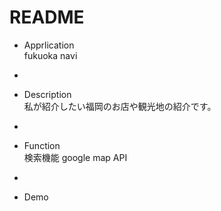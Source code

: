# README


* Apprlication  
fukuoka navi
-
* Description  
私が紹介したい福岡のお店や観光地の紹介です。
-
* Function  
検索機能
google map API
-
* Demo  

